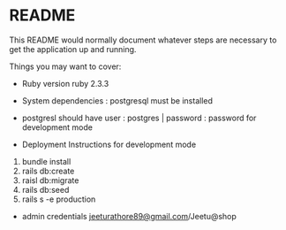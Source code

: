 # README

This README would normally document whatever steps are necessary to get the
application up and running.

Things you may want to cover:

* Ruby version ruby 2.3.3

* System dependencies  : postgresql must be installed

* postgresl should have user : postgres  | password : password   for development mode

* Deployment Instructions for development mode

1. bundle install
2. rails db:create
3. raisl db:migrate
4. rails db:seed
5. rails s -e production

* admin credentials jeeturathore89@gmail.com/Jeetu@shop
